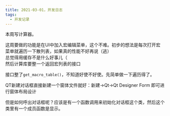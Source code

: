 ```yaml
---
title: 2021-03-01，开发日志
tags: 
  - 开发记录
---
```


本周写计算器。  

这周要做的功能是在UI中加入宏编辑菜单，这个不难。初步的想法是每次打开宏菜单就遍历一下散列表，如果真的性能不好再说（逃）  
总觉得用缓存不是什么好事儿（  
然后计算库要整一个返回宏列表的接口  

接口整了`get_macro_table()`，不知道好使不好使。先简单做一下遍历得了。

QT新建对话框直接新建一个窗体文件就好：新建->Qt->Qt Designer Form 即可进行窗体布局设计

但是如何呼出对话框呢？应该是有一个函数调用来初始化对话框这个类，然后这个类里有一个成员函数是显示。